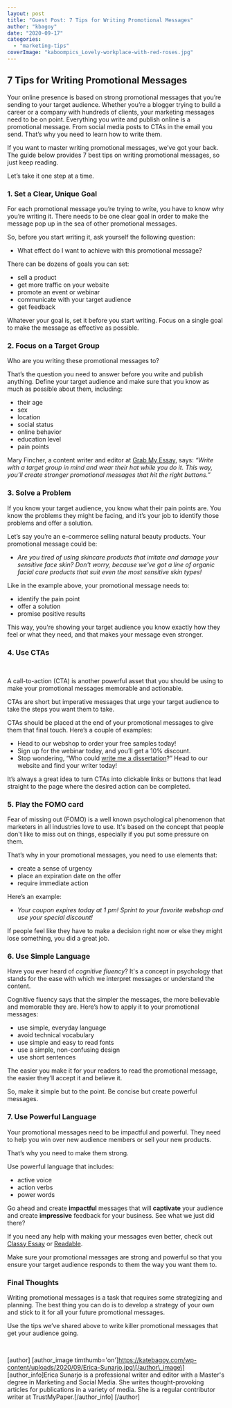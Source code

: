 ```yaml
---
layout: post
title: "Guest Post: 7 Tips for Writing Promotional Messages"
author: "kbagoy"
date: "2020-09-17"
categories: 
  - "marketing-tips"
coverImage: "kaboompics_Lovely-workplace-with-red-roses.jpg"
---
```


## **7 Tips for Writing Promotional Messages**

Your online presence is based on strong promotional messages that you’re sending to your target audience. Whether you’re a blogger trying to build a career or a company with hundreds of clients, your marketing messages need to be on point. Everything you write and publish online is a promotional message. From social media posts to CTAs in the email you send. That’s why you need to learn how to write them.

If you want to master writing promotional messages, we’ve got your back. The guide below provides 7 best tips on writing promotional messages, so just keep reading.

Let’s take it one step at a time.

### **1\. Set a Clear, Unique Goal**

For each promotional message you’re trying to write, you have to know why you’re writing it. There needs to be one clear goal in order to make the message pop up in the sea of other promotional messages.

So, before you start writing it, ask yourself the following question:

- What effect do I want to achieve with this promotional message?

There can be dozens of goals you can set:

- sell a product
- get more traffic on your website
- promote an event or webinar
- communicate with your target audience
- get feedback

Whatever your goal is, set it before you start writing. Focus on a single goal to make the message as effective as possible.

### **2\. Focus on a Target Group**

Who are you writing these promotional messages to? 

That’s the question you need to answer before you write and publish anything. Define your target audience and make sure that you know as much as possible about them, including:

- their age
- sex
- location
- social status
- online behavior
- education level
- pain points

Mary Fincher, a content writer and editor at [Grab My Essay](https://www.grabmyessay.com/custom-essay), says: _“Write with a target group in mind and wear their hat while you do it. This way, you’ll create stronger promotional messages that hit the right buttons.”_ 

### **3\. Solve a Problem**

If you know your target audience, you know what their pain points are. You know the problems they might be facing, and it’s your job to identify those problems and offer a solution.

Let’s say you’re an e-commerce selling natural beauty products. Your promotional message could be:

- _Are you tired of using skincare products that irritate and damage your sensitive face skin? Don't worry, because we've got a line of organic facial care products that suit even the most sensitive skin types!_

Like in the example above, your promotional message needs to:

- identify the pain point
- offer a solution
- promise positive results

This way, you're showing your target audience you know exactly how they feel or what they need, and that makes your message even stronger.

### **4\. Use CTAs**

 

A call-to-action (CTA) is another powerful asset that you should be using to make your promotional messages memorable and actionable.

CTAs are short but imperative messages that urge your target audience to take the steps you want them to take.

CTAs should be placed at the end of your promotional messages to give them that final touch. Here’s a couple of examples:

- Head to our webshop to order your free samples today!
- Sign up for the webinar today, and you’ll get a 10% discount.
- Stop wondering, “Who could [write me a dissertation](https://supremedissertations.com/writing-services/dissertation-writing-services)?” Head to our website and find your writer today!

It’s always a great idea to turn CTAs into clickable links or buttons that lead straight to the page where the desired action can be completed.

### **5\. Play the FOMO card**

Fear of missing out (FOMO) is a well known psychological phenomenon that marketers in all industries love to use. It's based on the concept that people don't like to miss out on things, especially if you put some pressure on them.

That’s why in your promotional messages, you need to use elements that:

- create a sense of urgency
- place an expiration date on the offer
- require immediate action

Here’s an example:

- _Your coupon expires today at 1 pm! Sprint to your favorite webshop and use your special discount!_

If people feel like they have to make a decision right now or else they might lose something, you did a great job.

### **6\. Use Simple Language**

Have you ever heard of _cognitive fluency_? It's a concept in psychology that stands for the ease with which we interpret messages or understand the content.

Cognitive fluency says that the simpler the messages, the more believable and memorable they are. Here’s how to apply it to your promotional messages:

- use simple, everyday language
- avoid technical vocabulary
- use simple and easy to read fonts
- use a simple, non-confusing design
- use short sentences

The easier you make it for your readers to read the promotional message, the easier they’ll accept it and believe it.

So, make it simple but to the point. Be concise but create powerful messages.

### **7\. Use Powerful Language**

Your promotional messages need to be impactful and powerful. They need to help you win over new audience members or sell your new products.

That’s why you need to make them strong.

Use powerful language that includes:

- active voice
- action verbs
- power words

Go ahead and create **impactful** messages that will **captivate** your audience and create **impressive** feedback for your business. See what we just did there?

If you need any help with making your messages even better, check out [Classy Essay](https://classyessay.com/) or [Readable](https://readable.com/).

Make sure your promotional messages are strong and powerful so that you ensure your target audience responds to them the way you want them to. 

### **Final Thoughts**

Writing promotional messages is a task that requires some strategizing and planning. The best thing you can do is to develop a strategy of your own and stick to it for all your future promotional messages.

Use the tips we’ve shared above to write killer promotional messages that get your audience going.

 

\[author\] \[author\_image timthumb='on'\]https://katebagoy.com/wp-content/uploads/2020/09/Erica-Sunarjo.jpg\[/author\_image\] \[author\_info\]Erica Sunarjo is a professional writer and editor with a Master's degree in Marketing and Social Media. She writes thought-provoking articles for publications in a variety of media. She is a regular contributor writer at TrustMyPaper.\[/author\_info\] \[/author\]
